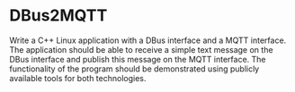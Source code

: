 # DBus2MQTT
Write a C++ Linux application with a DBus interface and a MQTT interface. The application should be able to receive a simple text message on the DBus interface and publish this message on the MQTT interface. The functionality of the program should be demonstrated using publicly available tools for both technologies.
